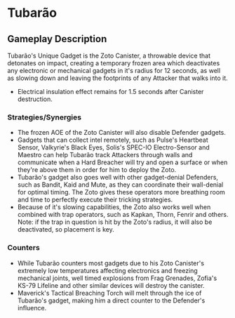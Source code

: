 # Tubarão

## Gameplay Description

Tubarão's Unique Gadget is the Zoto Canister, a throwable device that detonates on impact, creating a temporary frozen area which deactivates any electronic or mechanical gadgets in it's radius for 12 seconds, as well as slowing down and leaving the footprints of any Attacker that walks into it.

- Electrical insulation effect remains for 1.5 seconds after Canister destruction. 

### Strategies/Synergies

- The frozen AOE of the Zoto Canister will also disable Defender gadgets.
- Gadgets that can collect intel remotely, such as Pulse's Heartbeat Sensor, Valkyrie's Black Eyes, Solis's SPEC-IO Electro-Sensor and Maestro can help Tubarão track Attackers through walls and communicate when a Hard Breacher will try and open a surface or when they're above them in order for him to deploy the Zoto.
- Tubarão's gadget also goes well with other gadget-denial Defenders, such as Bandit, Kaid and Mute, as they can coordinate their wall-denial for optimal timing. The Zoto gives these operators more breathing room and time to perfectly execute their tricking strategies.
- Because of it's slowing capabilities, the Zoto also works well when combined with trap operators, such as Kapkan, Thorn, Fenrir and others. Note: if the trap in question is hit by the Zoto's radius, it will also be deactivated, so placement is key.

### Counters

- While Tubarão counters most gadgets due to his Zoto Canister's extremely low temperatures affecting electronics and freezing mechanical joints, well timed explosions from Frag Grenades, Zofia's KS-79 Lifeline and other similar devices will destroy the canister.
- Maverick's Tactical Breaching Torch will melt through the ice of Tubarão's gadget, making him a direct counter to the Defender's influence.
